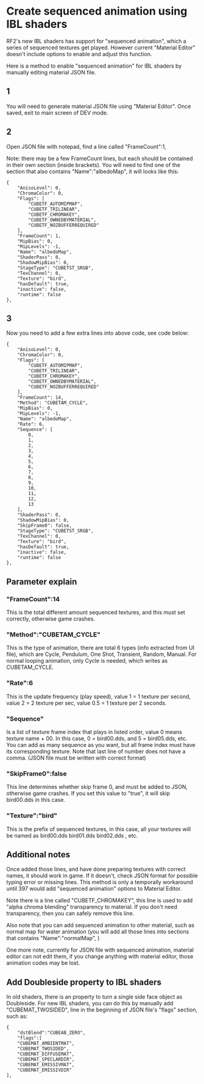 # Create sequenced animation using IBL shaders

RF2's new IBL shaders has support for "sequenced animation", which a series of sequenced textures get played. However current "Material Editor" doesn't include options to enable and adjust this function.

Here is a method to enable "sequenced animation" for IBL shaders by manually editing material JSON file.

1
---
You will need to generate material JSON file using "Material Editor". Once saved, exit to main screen of DEV mode.

2
---
Open JSON file with notepad, find a line called "FrameCount":1, 

Note: there may be a few FrameCount lines, but each should be contained in their own section (inside brackets). You will need to find one of the section that also contains "Name":"albedoMap", it will looks like this:

    {
        "AnisoLevel": 0,
        "ChromaColor": 0,
        "Flags": [
            "CUBETF_AUTOMIPMAP",
            "CUBETF_TRILINEAR",
            "CUBETF_CHROMAKEY",
            "CUBETF_OWNEDBYMATERIAL",
            "CUBETF_NOZBUFFERREQUIRED"
        ],
        "FrameCount": 1,
        "MipBias": 0,
        "MipLevels": -1,
        "Name": "albedoMap",
        "ShaderPass": 0,
        "ShadowMipBias": 0,
        "StageType": "CUBETST_SRGB",
        "TexChannel": 0,
        "Texture": "bird",
        "hasDefault": true,
        "inactive": false,
        "runtime": false
    },

3
---
Now you need to add a few extra lines into above code, see code below:

    {
        "AnisoLevel": 0,
        "ChromaColor": 0,
        "Flags": [
            "CUBETF_AUTOMIPMAP",
            "CUBETF_TRILINEAR",
            "CUBETF_CHROMAKEY",
            "CUBETF_OWNEDBYMATERIAL",
            "CUBETF_NOZBUFFERREQUIRED"
        ],
        "FrameCount": 14,
        "Method": "CUBETAM_CYCLE",
        "MipBias": 0,
        "MipLevels": -1,
        "Name": "albedoMap",
        "Rate": 6,
        "Sequence": [
            0,
            1,
            2,
            3,
            4,
            5,
            6,
            7,
            8,
            9,
            10,
            11,
            12,
            13
        ],
        "ShaderPass": 0,
        "ShadowMipBias": 0,
        "SkipFrame0": false,
        "StageType": "CUBETST_SRGB",
        "TexChannel": 0,
        "Texture": "bird",
        "hasDefault": true,
        "inactive": false,
        "runtime": false
    },

## Parameter explain

### "FrameCount":14

This is the total different amount sequenced textures, and this must set correctly, otherwise game crashes.

### "Method":"CUBETAM_CYCLE"

This is the type of animation, there are total 6 types (info extracted from UI file), which are Cycle, Pendulum, One Shot, Transient, Random, Manual. For normal looping animation, only Cycle is needed, which writes as CUBETAM_CYCLE.

### "Rate":6

This is the update frequency (play speed), value 1 = 1 texture per second, value 2 = 2 texture per sec, value 0.5 = 1 texture per 2 seconds.

### "Sequence"

Is a list of texture frame index that plays in listed order, value 0 means texture name + 00. In this case, 0 = bird00.dds, and 5 = bird05.dds, etc. You can add as many sequence as you want, but all frame index must have its corresponding texture. Note that last line of number does not have a comma. (JSON file must be written with correct format)

### "SkipFrame0":false

This line determines whether skip frame 0, and must be added to JSON, otherwise game crashes. If you set this value to "true", it will skip bird00.dds in this case.

### "Texture":"bird"

This is the prefix of sequenced textures, in this case, all your textures will be named as bird00.dds bird01.dds bird02.dds , etc.

## Additional notes

Once added those lines, and have done preparing textures with correct names, it should work in game. If it doesn't, check JSON format for possible typing error or missing lines. This method is only a temporally workaround until 397 would add "sequenced animation" options to Material Editor.

Note there is a line called "CUBETF_CHROMAKEY", this line is used to add "alpha chroma blending" transparency to material. If you don't need transparency, then you can safely remove this line.

Also note that you can add sequenced animation to other material, such as normal map for water animation (you will add all those lines into sections that contains "Name":"normalMap", )

One more note, currently for JSON file with sequenced animation, material editor can not edit them, if you change anything with material editor, those animation codes may be lost.

## Add Doubleside property to IBL shaders

In old shaders, there is an property to turn a single side face object as Doubleside. For new IBL shaders, you can do this by manually add "CUBEMAT_TWOSIDED", line in the beginning of JSON file's "flags" section, such as:

    {
        "dstBlend":"CUBEAB_ZERO",
        "flags":[
        "CUBEMAT_AMBIENTMAT",
        "CUBEMAT_TWOSIDED",
        "CUBEMAT_DIFFUSEMAT",
        "CUBEMAT_SPECLARDIR",
        "CUBEMAT_EMISSIVMAT",
        "CUBEMAT_EMISSIVDIR"
    ],
